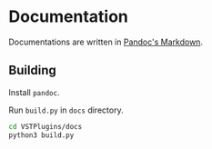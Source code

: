# Documentation
Documentations are written in [Pandoc's Markdown](https://pandoc.org/MANUAL.html#pandocs-markdown).

## Building
Install `pandoc`.

Run `build.py` in `docs` directory.

```bash
cd VSTPlugins/docs
python3 build.py
```
